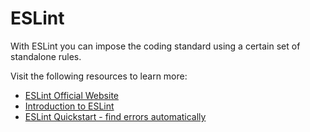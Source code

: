 # ESLint

With ESLint you can impose the coding standard using a certain set of standalone rules.

Visit the following resources to learn more:

- [ESLint Official Website](https://eslint.org/)
- [Introduction to ESLint](https://dev.to/shivambmgupta/eslint-what-why-when-how-5f1d)
- [ESLint Quickstart - find errors automatically](https://www.youtube.com/watch?v=qhuFviJn-es)
